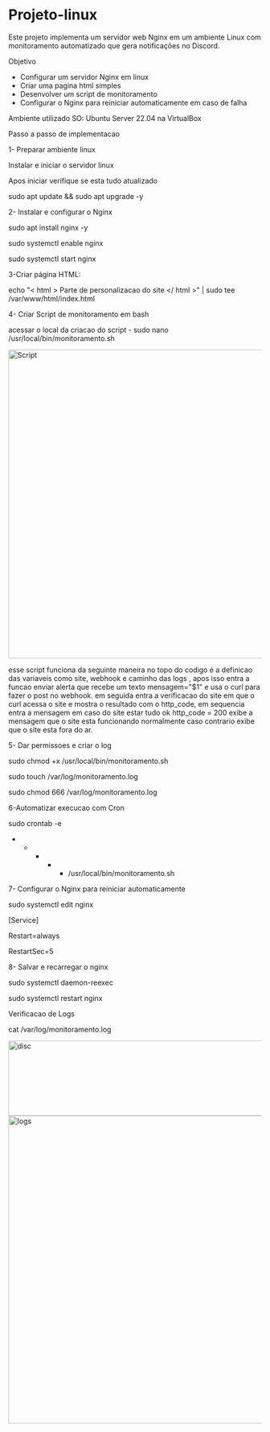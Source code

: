 # Projeto-linux
Este projeto implementa um servidor web Nginx em um ambiente Linux com monitoramento automatizado que gera notificações no Discord.

Objetivo
- Configurar um servidor Nginx em linux
- Criar uma pagina html simples
- Desenvolver um script de monitoramento
- Configurar o Nginx para reiniciar automaticamente em caso de falha

Ambiente utilizado
SO: Ubuntu Server 22.04 na VirtualBox

Passo a passo de implementacao

1- Preparar ambiente linux

Instalar e iniciar o servidor linux

Apos iniciar verifique se esta tudo atualizado

sudo apt update && sudo apt upgrade -y

2- Instalar e configurar o Nginx

sudo apt install nginx -y

sudo systemctl enable nginx

sudo systemctl start nginx

3-Criar página HTML:

echo "< html > Parte de personalizacao do site </ html >" | sudo tee /var/www/html/index.html

4- Criar Script de monitoramento em bash


acessar o local da criacao do script - sudo nano /usr/local/bin/monitoramento.sh

<img width="812" height="613" alt="Script" src="https://github.com/user-attachments/assets/3848de29-87fa-4b0a-8f71-fd9c1ad82786" />

esse script funciona da seguinte maneira no topo do codigo é a definicao das variaveis como site, webhook e caminho das logs , apos isso entra a funcao enviar alerta que recebe um texto mensagem="$1" e usa o curl para fazer o post no webhook. em seguida entra a verificacao do site em que o curl acessa o site e mostra o resultado com o http_code, em sequencia entra a mensagem em caso do site estar tudo ok http_code = 200 exibe a mensagem que o site esta funcionando normalmente caso contrario exibe que o site esta fora do ar.

5- Dar permissoes e criar o log

sudo chmod +x /usr/local/bin/monitoramento.sh

sudo touch /var/log/monitoramento.log

sudo chmod 666 /var/log/monitoramento.log

6-Automatizar execucao com Cron

sudo crontab -e

* * * * * /usr/local/bin/monitoramento.sh
   
7- Configurar o Nginx para reiniciar automaticamente

sudo systemctl edit nginx

[Service]

Restart=always

RestartSec=5

8- Salvar e recarregar o nginx

sudo systemctl daemon-reexec

sudo systemctl restart nginx

Verificacao de Logs

cat /var/log/monitoramento.log

<img width="684" height="149" alt="disc" src="https://github.com/user-attachments/assets/61840cf3-157c-49f2-806b-4c8423c57467" />

<img width="815" height="611" alt="logs" src="https://github.com/user-attachments/assets/1ecf737f-51d4-4f56-8c2a-6f8a74677591" />

    

